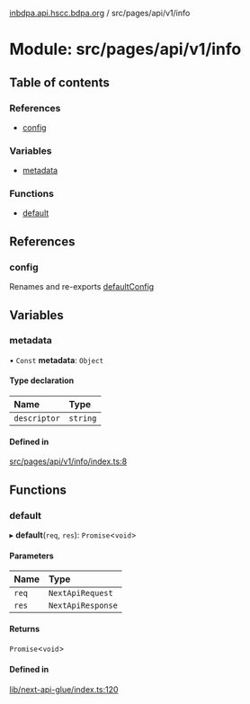 [inbdpa.api.hscc.bdpa.org](../README.md) / src/pages/api/v1/info

# Module: src/pages/api/v1/info

## Table of contents

### References

- [config](src_pages_api_v1_info.md#config)

### Variables

- [metadata](src_pages_api_v1_info.md#metadata)

### Functions

- [default](src_pages_api_v1_info.md#default)

## References

### config

Renames and re-exports [defaultConfig](src_backend_api.md#defaultconfig)

## Variables

### metadata

• `Const` **metadata**: `Object`

#### Type declaration

| Name | Type |
| :------ | :------ |
| `descriptor` | `string` |

#### Defined in

[src/pages/api/v1/info/index.ts:8](https://github.com/nhscc/inbdpa.api.hscc.bdpa.org/blob/742232e/src/pages/api/v1/info/index.ts#L8)

## Functions

### default

▸ **default**(`req`, `res`): `Promise`<`void`\>

#### Parameters

| Name | Type |
| :------ | :------ |
| `req` | `NextApiRequest` |
| `res` | `NextApiResponse` |

#### Returns

`Promise`<`void`\>

#### Defined in

[lib/next-api-glue/index.ts:120](https://github.com/nhscc/inbdpa.api.hscc.bdpa.org/blob/742232e/lib/next-api-glue/index.ts#L120)
